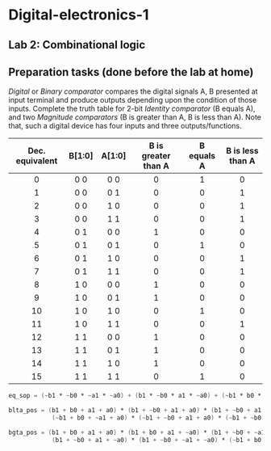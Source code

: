 # Digital-electronics-1

## Lab 2: Combinational logic

## Preparation tasks (done before the lab at home)

*Digital* or *Binary comparator* compares the digital signals A, B presented at input terminal and produce outputs depending upon the condition of those inputs. Complete the truth table for 2-bit *Identity comparator* (B equals A), and two *Magnitude comparators* (B is greater than A, B is less than A). Note that, such a digital device has four inputs and three outputs/functions.

| **Dec. equivalent** | **B[1:0]** | **A[1:0]** | **B is greater than A** | **B equals A** | **B is less than A** |
| :-: | :-: | :-: | :-: | :-: | :-: |
| 0 | 0 0 | 0 0 | 0 | 1 | 0 |
| 1 | 0 0 | 0 1 | 0 | 0 | 1 |
| 2 | 0 0 | 1 0 | 0 | 0 | 1 |
| 3 | 0 0 | 1 1 | 0 | 0 | 1 |
| 4 | 0 1 | 0 0 | 1 | 0 | 0 |
| 5 | 0 1 | 0 1 | 0 | 1 | 0 |
| 6 | 0 1 | 1 0 | 0 | 0 | 1 |
| 7 | 0 1 | 1 1 | 0 | 0 | 1 |
| 8 | 1 0 | 0 0 | 1 | 0 | 0 |
| 9 | 1 0 | 0 1 | 1 | 0 | 0 |
| 10 | 1 0 | 1 0 | 0 | 1 | 0 |
| 11 | 1 0 | 1 1 | 0 | 0 | 1 |
| 12 | 1 1 | 0 0 | 1 | 0 | 0 |
| 13 | 1 1 | 0 1 | 1 | 0 | 0 |
| 14 | 1 1 | 1 0 | 1 | 0 | 0 |
| 15 | 1 1 | 1 1 | 0 | 1 | 0 |

```verilog
eq_sop = (~b1 * ~b0 * ~a1 * ~a0) + (b1 * ~b0 * a1 * ~a0) + (~b1 * b0 * ~a1 * ~a0) + (b1 * b0 * a1 * a0);

blta_pos = (b1 + b0 + a1 + a0) * (b1 + ~b0 + a1 + a0) * (b1 + ~b0 + a1 + ~a0) * (~b1 + b0 + a1 + a0) * (~b1 + b0 + a1 + ~a0) * 
            (~b1 + b0 + ~a1 + a0) * (~b1 + ~b0 + a1 + a0) * (~b1 + ~b0 + a1 + ~a0) * (~b1 + ~b0 + ~a1 + a0) * (~b1 + ~b0 + ~a1 + ~a0);

bgta_pos = (b1 + b0 + a1 + a0) * (b1 + b0 + a1 + ~a0) * (b1 + ~b0 + ~a1 + a0) * (b1 + b0 + ~a1 + ~a0) * (b1 + ~b0 + a1 + ~a0) * 
            (b1 + ~b0 + a1 + ~a0) * (b1 + ~b0 + ~a1 + ~a0) * (~b1 + b0 + ~a1 + a0) * (~b1 + b0 + ~a1 + ~a0) * (~b1 + ~b0 + ~a1 + ~a0);
```